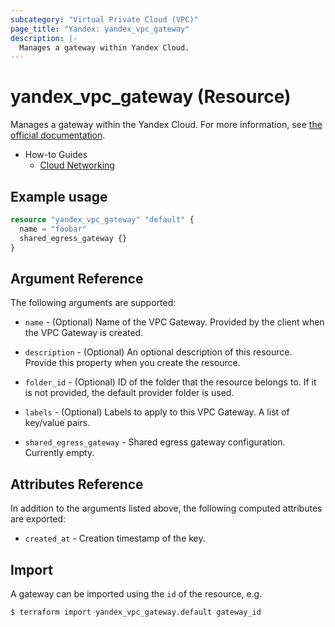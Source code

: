 ```yaml
---
subcategory: "Virtual Private Cloud (VPC)"
page_title: "Yandex: yandex_vpc_gateway"
description: |-
  Manages a gateway within Yandex Cloud.
---
```


# yandex_vpc_gateway (Resource)

Manages a gateway within the Yandex Cloud. For more information, see [the official documentation](https://yandex.cloud/docs/vpc/concepts/gateways).

* How-to Guides
  * [Cloud Networking](https://yandex.cloud/docs/vpc/)

## Example usage

```terraform
resource "yandex_vpc_gateway" "default" {
  name = "foobar"
  shared_egress_gateway {}
}
```

## Argument Reference

The following arguments are supported:

* `name` - (Optional) Name of the VPC Gateway. Provided by the client when the VPC Gateway is created.

* `description` - (Optional) An optional description of this resource. Provide this property when you create the resource.

* `folder_id` - (Optional) ID of the folder that the resource belongs to. If it is not provided, the default provider folder is used.

* `labels` - (Optional) Labels to apply to this VPC Gateway. A list of key/value pairs.

* `shared_egress_gateway` - Shared egress gateway configuration. Currently empty.

## Attributes Reference

In addition to the arguments listed above, the following computed attributes are exported:

* `created_at` - Creation timestamp of the key.

## Import

A gateway can be imported using the `id` of the resource, e.g.

```
$ terraform import yandex_vpc_gateway.default gateway_id
```
